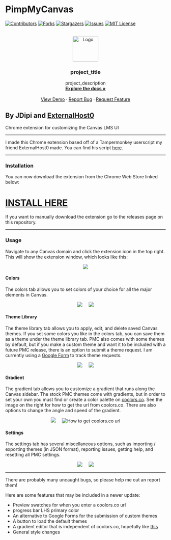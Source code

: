 # PimpMyCanvas

[![Contributors][contributors-shield]][contributors-url]
[![Forks][forks-shield]][forks-url]
[![Stargazers][stars-shield]][stars-url]
[![Issues][issues-shield]][issues-url]
[![MIT License][license-shield]][license-url]



<!-- PROJECT LOGO -->
<br />
<div align="center">
  <a href="https://github.com/JDipi/impMyCanvas">
    <img src="images/logo.png" alt="Logo" width="80" height="80">
  </a>

<h3 align="center">project_title</h3>

  <p align="center">
    project_description
    <br />
    <a href="https://github.com/JDipi/impMyCanvas"><strong>Explore the docs »</strong></a>
    <br />
    <br />
    <a href="https://github.com/JDipi/impMyCanvas">View Demo</a>
    ·
    <a href="https://github.com/JDipi/impMyCanvas/issues">Report Bug</a>
    ·
    <a href="https://github.com/JDipi/impMyCanvas/issues">Request Feature</a>
  </p>
</div>


## By JDipi and [ExternalHost0](https://github.com/ExternalHost0)
Chrome extension for customizing the Canvas LMS UI

___

I made this Chrome extension based off of a Tampermonkey userscript my friend ExternalHost0 made. You can find his script [here](https://github.com/ExternalHost0/PimpMyCanvas).

___

### Installation

You can now download the extension from the Chrome Web Store linked below:
# [INSTALL HERE](https://chrome.google.com/webstore/detail/pimpmycanvas/bgpoafmllopbhciofdpjfeoaadfhhhnd)

If you want to manually download the extension go to the releases page on this repository.

___

### Usage

Navigate to any Canvas domain and click the extension icon in the top right. This will show the extension window, which looks like this:
<p align="center">
  <img src="https://user-images.githubusercontent.com/48573618/211132722-ecffa4ae-6085-4497-9698-a15ffa801613.png" />
</p>

#### Colors

The colors tab allows you to set colors of your choice for all the major elements in Canvas.
<p align="center">
  <img src="https://user-images.githubusercontent.com/48573618/211132796-9940bc2e-3da8-404e-af94-d5c9bf8fd982.png" />
  &nbsp;&nbsp;&nbsp;
  <img src="https://user-images.githubusercontent.com/48573618/211132866-1c01cc0a-3b3e-4ffb-999f-6721e812f954.png" />
</p>

#### Theme Library

The theme library tab allows you to apply, edit, and delete saved Canvas themes. If you set some colors you like in the colors tab, you can save them as a theme under the theme library tab. PMC also comes with some themes by default, but if you make a custom theme and want it to be included with a future PMC release, there is an option to submit a theme request. I am currently using a [Google Form](https://docs.google.com/forms/d/e/1FAIpQLSe_UoYmPhYp0attrSOfkD9wTuKcJaYobyLp0afcJ5oBWLiarQ/viewform?usp=sf_link) to track theme requests.
<p align="center">
  <img src="https://user-images.githubusercontent.com/48573618/211132999-a84a1315-5fc6-4c3b-b17d-cf143103d01a.png" />
  &nbsp;&nbsp;&nbsp;
  <img src="https://user-images.githubusercontent.com/48573618/211133169-68d944f3-92b1-451f-895b-4fa6a11743e9.png" />
</p>

#### Gradient

The gradient tab allows you to customize a gradient that runs along the Canvas sidebar. The stock PMC themes come with gradients, but in order to set your own you must find or create a color palette on [coolors.co](https://coolors.co). See the image on the right for how to get the url from coolors.co.
There are also options to change the angle and speed of the gradient.
<p align="center">
  <img src="https://user-images.githubusercontent.com/48573618/211133213-f0d602d3-f0be-4895-9c7c-49b350a00d24.png" />
  &nbsp;&nbsp;&nbsp;
  <img title="How to get coolors.co url" src="https://user-images.githubusercontent.com/48573618/211133564-60259a9c-9d06-44dc-87db-310ce560401f.png" />
</p>

#### Settings

The settings tab has several miscellaneous options, such as importing / exporting themes (in JSON format), reporting issues, getting help, and resetting all PMC settings.

<p align="center">
  <img src="https://user-images.githubusercontent.com/48573618/211133682-9d67f5af-d924-4d47-bf55-67228b84c708.png" />
  &nbsp;&nbsp;&nbsp;
 <img src="https://user-images.githubusercontent.com/48573618/211133702-bda412bd-2056-4241-8c00-c28826de1df9.png" />
</p>

___

There are probably many uncaught bugs, so please help me out an report them!

Here are some features that may be included in a newer update:
 - Preview swatches for when you enter a coolors.co url
 - progress bar LHS primary color
 - An alternative to Google Forms for the submission of custom themes
 - A button to load the default themes
 - A gradient editor that is independent of coolors.co, hopefully like [this](https://cssgradient.io/) 
 - General style changes



[contributors-shield]: https://img.shields.io/github/contributors/JDipi/PimpMyCanvas.svg?style=for-the-badge
[contributors-url]: https://github.com/JDipi/PimpMyCanvas/graphs/contributors
[forks-shield]: https://img.shields.io/github/forks/JDipi/PimpMyCanvas.svg?style=for-the-badge
[forks-url]: https://github.com/JDipi/PimpMyCanvas/network/members
[stars-shield]: https://img.shields.io/github/stars/JDipi/PimpMyCanvas.svg?style=for-the-badge
[stars-url]: https://github.com/JDipi/PimpMyCanvas/stargazers
[issues-shield]: https://img.shields.io/github/issues/JDipi/PimpMyCanvas.svg?style=for-the-badge
[issues-url]: https://github.com/JDipi/PimpMyCanvas/issues
[license-shield]: https://img.shields.io/github/license/JDipi/PimpMyCanvas.svg?style=for-the-badge
[license-url]: https://github.com/JDipi/PimpMyCanvas/blob/master/LICENSE.txt
[linkedin-shield]: https://img.shields.io/badge/-LinkedIn-black.svg?style=for-the-badge&logo=linkedin&colorB=555
[linkedin-url]: https://linkedin.com/in/linkedin_username